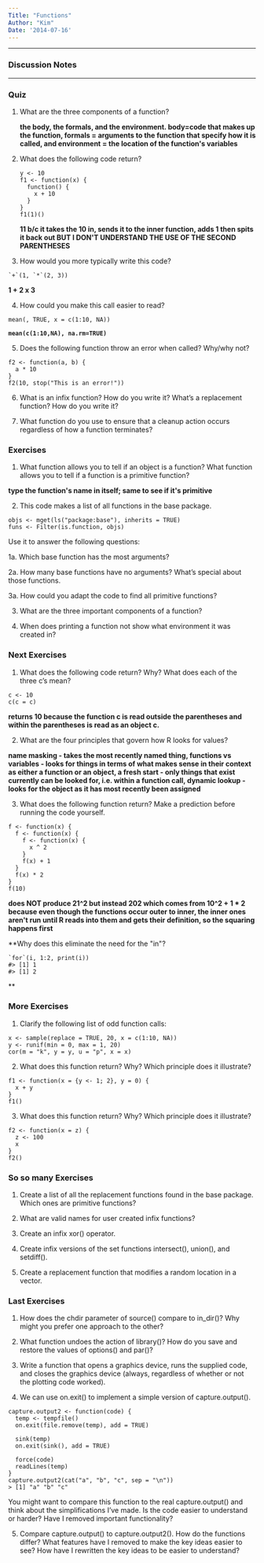 ```yaml
---
Title: "Functions"
Author: "Kim"
Date: '2014-07-16'
---
```


***

### Discussion Notes

***

### Quiz

1. What are the three components of a function?

    **the body, the formals, and the environment. body=code that makes up the function, formals = arguments to the function that specify how it is called, and environment = the location of the function's variables**

2. What does the following code return?

    ```
    y <- 10
    f1 <- function(x) {
      function() {
        x + 10
      }
    }
    f1(1)()
    ```

    **11 b/c it takes the 10 in, sends it to the inner function, adds 1 then spits it back out BUT I DON'T UNDERSTAND THE USE OF THE SECOND PARENTHESES**

3. How would you more typically write this code?

```
`+`(1, `*`(2, 3))
```

**1 + 2 x 3**

4. How could you make this call easier to read?

`mean(, TRUE, x = c(1:10, NA))`

**`mean(c(1:10,NA), na.rm=TRUE)`**

5. Does the following function throw an error when called? Why/why not?

```
f2 <- function(a, b) {
  a * 10
}
f2(10, stop("This is an error!"))
```

6. What is an infix function? How do you write it? What’s a replacement function? How do you write it?

7. What function do you use to ensure that a cleanup action occurs regardless of how a function terminates?


### Exercises

1. What function allows you to tell if an object is a function? What function allows you to tell if a function is a primitive function?

**type the function's name in itself; same to see if it's primitive**

2. This code makes a list of all functions in the base package.

```
objs <- mget(ls("package:base"), inherits = TRUE)
funs <- Filter(is.function, objs)
```
Use it to answer the following questions:

1a. Which base function has the most arguments?

2a. How many base functions have no arguments? What’s special about those functions.

3a. How could you adapt the code to find all primitive functions?

3. What are the three important components of a function?

4. When does printing a function not show what environment it was created in?




### Next Exercises

1. What does the following code return? Why? What does each of the three c’s mean?

```
c <- 10
c(c = c)
```

**returns 10 because the function c is read outside the parentheses and within the parentheses is read as an object c.**


2. What are the four principles that govern how R looks for values?

**name masking - takes the most recently named thing,
functions vs variables - looks for things in terms of what makes sense in their context as either a function or an object,
a fresh start - only things that exist currently can be looked for, i.e. within a function call,
dynamic lookup - looks for the object as it has most recently been assigned**


3. What does the following function return? Make a prediction before running the code yourself.

```
f <- function(x) {
  f <- function(x) {
    f <- function(x) {
      x ^ 2
    }
    f(x) + 1
  }
  f(x) * 2
}
f(10)
```

**does NOT produce 21^2 but instead 202 which comes from 10^2 + 1 * 2 because even though the functions occur outer to inner, the inner ones aren't run until R reads into them and gets their definition, so the squaring happens first**



**Why does this eliminate the need for the "in"?
```
`for`(i, 1:2, print(i))
#> [1] 1
#> [1] 2
```
**


### More Exercises

1. Clarify the following list of odd function calls:

```
x <- sample(replace = TRUE, 20, x = c(1:10, NA))
y <- runif(min = 0, max = 1, 20)
cor(m = "k", y = y, u = "p", x = x)
```

2. What does this function return? Why? Which principle does it illustrate?

```
f1 <- function(x = {y <- 1; 2}, y = 0) {
  x + y
}
f1()
```

3. What does this function return? Why? Which principle does it illustrate?

```
f2 <- function(x = z) {
  z <- 100
  x
}
f2()
```

### So so many Exercises

1. Create a list of all the replacement functions found in the base package. Which ones are primitive functions?

2. What are valid names for user created infix functions?

3. Create an infix xor() operator.

4. Create infix versions of the set functions intersect(), union(), and setdiff().

5. Create a replacement function that modifies a random location in a vector.


### Last Exercises

1. How does the chdir parameter of source() compare to in_dir()? Why might you prefer one approach to the other?

2. What function undoes the action of library()? How do you save and restore the values of options() and par()?

3. Write a function that opens a graphics device, runs the supplied code, and closes the graphics device (always, regardless of whether or not the plotting code worked).

4. We can use on.exit() to implement a simple version of capture.output().

```
capture.output2 <- function(code) {
  temp <- tempfile()
  on.exit(file.remove(temp), add = TRUE)

  sink(temp)
  on.exit(sink(), add = TRUE)

  force(code)
  readLines(temp)
}
capture.output2(cat("a", "b", "c", sep = "\n"))
> [1] "a" "b" "c"
```

You might want to compare this function to the real capture.output() and think about the simplifications I’ve made. Is the code easier to understand or harder? Have I removed important functionality?

5. Compare capture.output() to capture.output2(). How do the functions differ? What features have I removed to make the key ideas easier to see? How have I rewritten the key ideas to be easier to understand?
